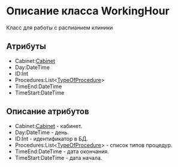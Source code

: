 # Описание класса WorkingHour
Класс для работы с распианием клиники

## Атрибуты

* Cabinet:[Cabinet](https://github.com/gogganesko/Orho/blob/master/docs/Cabinet.md "объект класса Cabinet")
* Day:DateTime
* ID:Int
* Procedures:List<[TypeOfProcedure](https://github.com/gogganesko/Orho/blob/master/docs/TypeOfProcedure.md "объект класса TypeOfProcedure")>
* TimeEnd:DateTime
* TimeStart:DateTime

## Описание атрибутов

* Cabinet:[Cabinet](https://github.com/gogganesko/Orho/blob/master/docs/Cabinet.md "объект класса Cabinet") - кабинет.
* Day:DateTime - день.
* ID:Int - идентификатор в БД.
* Procedures:List<[TypeOfProcedure](https://github.com/gogganesko/Orho/blob/master/docs/TypeOfProcedure.md "объект класса TypeOfProcedure")> - список типов процедур.
* TimeEnd:DateTime - дата окончания.
* TimeStart:DateTime - дата начала.